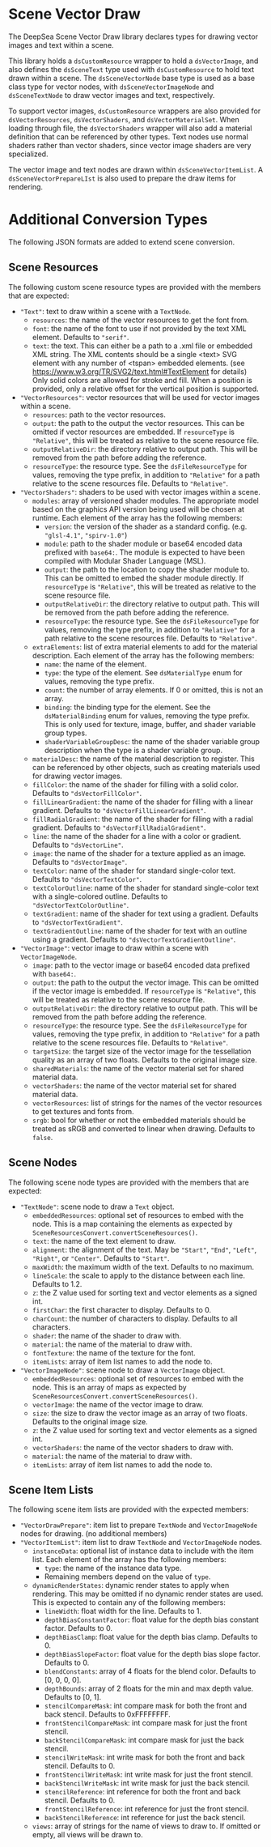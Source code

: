 # Scene Vector Draw

The DeepSea Scene Vector Draw library declares types for drawing vector images and text within a scene.

This library holds a `dsCustomResource` wrapper to hold a `dsVectorImage`, and also defines the `dsSceneText` type used with `dsCustomResource` to hold text drawn within a scene. The `dsSceneVectorNode` base type is used as a base class type for vector nodes, with `dsSceneVectorImageNode` and `dsSceneTextNode` to draw vector images and text, respectively.

To support vector images, `dsCustomResource` wrappers are also provided for `dsVectorResources`, `dsVectorShaders`, and `dsVectorMaterialSet`. When loading through file, the `dsVectorShaders` wrapper will also add a material definition that can be referenced by other types. Text nodes use normal shaders rather than vector shaders, since vector image shaders are very specialized.

The vector image and text nodes are drawn within `dsSceneVectorItemList`. A `dsSceneVectorPrepareLIst` is also used to prepare the draw items for rendering.

# Additional Conversion Types

The following JSON formats are added to extend scene conversion.

## Scene Resources

The following custom scene resource types are provided with the members that are expected:

* `"Text"`: text to draw within a scene with a `TextNode`.
	* `resources`: the name of the vector resources to get the font from.
	* `font`: the name of the font to use if not provided by the text XML element. Defaults to `"serif"`.
	* `text`: the text. This can either be a path to a .xml file or embedded XML string. The XML contents should be a single \<text\> SVG element with any number of \<tspan\> embedded elements. (see https://www.w3.org/TR/SVG2/text.html#TextElement for details) Only solid colors are allowed for stroke and fill. When a position is provided, only a relative offset for the vertical position is supported.
* `"VectorResources"`: vector resources that will be used for vector images within a scene.
	* `resources`: path to the vector resources.
	* `output`: the path to the output the vector resources. This can be omitted if vector resources are embedded. If `resourceType` is `"Relative"`, this will be treated as relative to the scene resource file.
	* `outputRelativeDir`: the directory relative to output path. This will be removed from the path before adding the reference.
	* `resourceType`: the resource type. See the `dsFileResourceType` for values, removing the type prefix, in addition to `"Relative"` for a path relative to the scene resources file. Defaults to `"Relative"`.
* `"VectorShaders"`: shaders to be used with vector images within a scene.
	* `modules`: array of versioned shader modules. The appropriate model based on the graphics API version being used will be chosen at runtime. Each element of the array has the following members:
		* `version`: the version of the shader as a standard config. (e.g. `"glsl-4.1"`, `"spirv-1.0"`)
		* `module`: path to the shader module or base64 encoded data prefixed with `base64:`. The module is expected to have been compiled with Modular Shader Language (MSL).
		* `output`: the path to the location to copy the shader module to. This can be omitted to embed the shader module directly. If `resourceType` is `"Relative"`, this will be treated as relative to the scene resource file.
		* `outputRelativeDir`: the directory relative to output path. This will be removed from the path before adding the reference.
		* `resourceType`: the resource type. See the `dsFileResourceType` for values, removing the type prefix, in addition to `"Relative"` for a path relative to the scene resources file. Defaults to `"Relative"`.
	* `extraElements`: list of extra material elements to add for the material description. Each element of the array has the following members:
		* `name`: the name of the element.
		* `type`: the type of the element. See `dsMaterialType` enum for values, removing the type prefix.
		* `count`: the number of array elements. If 0 or omitted, this is not an array.
		* `binding`: the binding type for the element. See the `dsMaterialBinding` enum for values, removing the type prefix. This is only used for texture, image, buffer, and shader variable group types.
		* `shaderVariableGroupDesc`: the name of the shader variable group description when the type is a shader variable group.
	* `materialDesc`: the name of the material description to register. This can be referenced by other objects, such as creating materials used for drawing vector images.
	* `fillColor`: the name of the shader for filling with a solid color. Defaults to `"dsVectorFillColor"`.
	* `fillLinearGradient`: the name of the shader for filling with a linear gradient. Defaults to `"dsVectorFillLinearGradient"`.
	* `fillRadialGradient`: the name of the shader for filling with a radial gradient. Defaults to `"dsVectorFillRadialGradient"`.
	* `line`: the name of the shader for a line with a color or gradient. Defaults to `"dsVectorLine"`.
	* `image`: the name of the shader for a texture applied as an image. Defaults to `"dsVectorImage"`.
	* `textColor`: name of the shader for standard single-color text. Defaults to `"dsVectorTextColor"`.
	* `textColorOutline`: name of the shader for standard single-color text with a single-colored outline. Defaults to `"dsVectorTextColorOutline"`.
	* `textGradient`: name of the shader for text using a gradient. Defaults to `"dsVectorTextGradient"`.
	* `textGradientOutline`: name of the shader for text with an outline using a gradient. Defaults to `"dsVectorTextGradientOutline"`.
* `"VectorImage"`: vector image to draw within a scene with `VectorImageNode`.
	* `image`: path to the vector image or base64 encoded data prefixed with `base64:`.
	* `output`: the path to the output the vector image. This can be omitted if the vector image is embedded. If `resourceType` is `"Relative"`, this will be treated as relative to the scene resource file.
	* `outputRelativeDir`: the directory relative to output path. This will be removed from the path before adding the reference.
	* `resourceType`: the resource type. See the `dsFileResourceType` for values, removing the type prefix, in addition to `"Relative"` for a path relative to the scene resources file. Defaults to `"Relative"`.
	* `targetSize`: the target size of the vector image for the tessellation quality as an array of two floats. Defaults to the original image size.
	* `sharedMaterials`: the name of the vector material set for shared material data.
	* `vectorShaders`: the name of the vector material set for shared material data.
	* `vectorResources`: list of strings for the names of the vector resources to get textures and fonts from.
	* `srgb`: bool for whether or not the embedded materials should be treated as sRGB and converted to linear when drawing. Defaults to `false`.

## Scene Nodes

The following scene node types are provided with the members that are expected:

* `"TextNode"`: scene node to draw a `Text` object.
	* `embeddedResources`: optional set of resources to embed with the node. This is a map containing the elements as expected by `SceneResourcesConvert.convertSceneResources()`.
	* `text`: the name of the text element to draw. 
	* `alignment`: the alignment of the text. May be `"Start"`, `"End"`, `"Left"`, `"Right"`, or `"Center"`. Defaults to `"Start"`.
	* `maxWidth`: the maximum width of the text. Defaults to no maximum.
	* `lineScale`: the scale to apply to the distance between each line. Defaults to 1.2.
	* `z`: the Z value used for sorting text and vector elements as a signed int.
	* `firstChar`: the first character to display. Defaults to 0.
	* `charCount`: the number of characters to display. Defaults to all characters.
	* `shader`: the name of the shader to draw with.
	* `material`: the name of the material to draw with.
	* `fontTexture`: the name of the texture for the font.
	* `itemLists`: array of item list names to add the node to.
* `"VectorImageNode"`: scene node to draw a `VectorImage` object.
	* `embeddedResources`: optional set of resources to embed with the node. This is an array of maps as expected by `SceneResourcesConvert.convertSceneResources()`.
	* `vectorImage`: the name of the vector image to draw.
	* `size`: the size to draw the vector image as an array of two floats. Defaults to the original image size.
	* `z`: the Z value used for sorting text and vector elements as a signed int.
	* `vectorShaders`: the name of the vector shaders to draw with.
	* `material`: the name of the material to draw with.
	* `itemLists`: array of item list names to add the node to.

## Scene Item Lists

The following scene item lists are provided with the expected members:

* `"VectorDrawPrepare"`: item list to prepare `TextNode` and `VectorImageNode` nodes for drawing. (no additional members)
* `"VectorItemList"`: item list to draw `TextNode` and `VectorImageNode` nodes.
	* `instanceData`: optional list of instance data to include with the item list. Each element of the array has the following members:
		* `type`: the name of the instance data type.
		* Remaining members depend on the value of `type`.
	* `dynamicRenderStates`: dynamic render states to apply when rendering. This may be omitted if no dynamic render states are used. This is expected to contain any of the following members:
		* `lineWidth`: float width for the line. Defaults to 1.
		* `depthBiasConstantFactor`: float value for the depth bias constant factor. Defaults to 0.
		* `depthBiasClamp`: float value for the depth bias clamp. Defaults to 0.
		* `depthBiasSlopeFactor`: float value for the depth bias slope factor. Defaults to 0.
		* `blendConstants`: array of 4 floats for the blend color. Defaults to \[0, 0, 0, 0\].
		* `depthBounds`: array of 2 floats for the min and max depth value. Defaults to \[0, 1\].
		* `stencilCompareMask`: int compare mask for both the front and back stencil. Defaults to 0xFFFFFFFF.
		* `frontStencilCompareMask`: int compare mask for just the front stencil.
		* `backStencilCompareMask`: int compare mask for just the back stencil.
		* `stencilWriteMask`: int write mask for both the front and back stencil. Defaults to 0.
		* `frontStencilWriteMask`: int write mask for just the front stencil.
		* `backStencilWriteMask`: int write mask for just the back stencil.
		* `stencilReference`: int reference for both the front and back stencil. Defaults to 0.
		* `frontStencilReference`: int reference for just the front stencil.
		* `backStencilReference`: int reference for just the back stencil.
	* `views`: array of strings for the name of views to draw to. If omitted or empty, all views will be drawn to.
